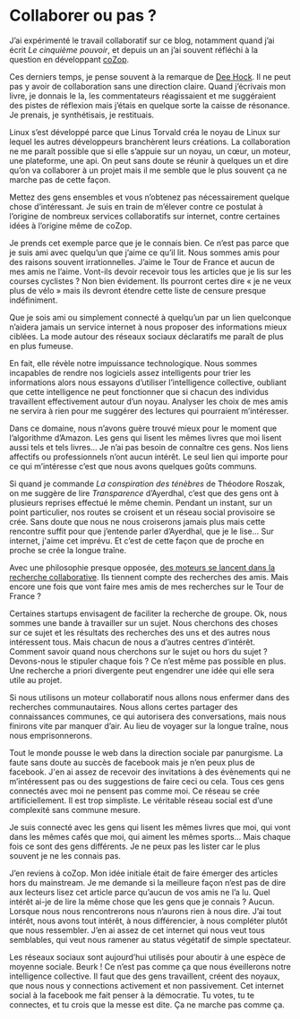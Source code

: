 # Collaborer ou pas ?

J’ai expérimenté le travail collaboratif sur ce blog, notamment quand j’ai écrit *Le cinquième pouvoir*, et depuis un an j’ai souvent réfléchi à la question en développant [coZop](http://cozop.com).

Ces derniers temps, je pense souvent à la remarque de [Dee Hock](/2006/09/22/dee-hock-geneve/). Il ne peut pas y avoir de collaboration sans une direction claire. Quand j’écrivais mon livre, je donnais le la, les commentateurs réagissaient et me suggéraient des pistes de réflexion mais j’étais en quelque sorte la caisse de résonance. Je prenais, je synthétisais, je restituais.

Linux s’est développé parce que Linus Torvald créa le noyau de Linux sur lequel les autres développeurs branchèrent leurs créations. La collaboration ne me paraît possible que si elle s’appuie sur un noyau, un cœur, un moteur, une plateforme, une api. On peut sans doute se réunir à quelques un et dire qu’on va collaborer à un projet mais il me semble que le plus souvent ça ne marche pas de cette façon.

Mettez des gens ensembles et vous n’obtenez pas nécessairement quelque chose d’intéressant. Je suis en train de m’élever contre ce postulat à l’origine de nombreux services collaboratifs sur internet, contre certaines idées à l’origine même de coZop.

Je prends cet exemple parce que je le connais bien. Ce n’est pas parce que je suis ami avec quelqu’un que j’aime ce qu’il lit. Nous sommes amis pour des raisons souvent irrationnelles. J’aime le Tour de France et aucun de mes amis ne l’aime. Vont-ils devoir recevoir tous les articles que je lis sur les courses cyclistes ? Non bien évidement. Ils pourront certes dire « je ne veux plus de vélo » mais ils devront étendre cette liste de censure presque indéfiniment.

Que je sois ami ou simplement connecté à quelqu’un par un lien quelconque n’aidera jamais un service internet à nous proposer des informations mieux ciblées. La mode autour des réseaux sociaux déclaratifs me paraît de plus en plus fumeuse.

En fait, elle révèle notre impuissance technologique. Nous sommes incapables de rendre nos logiciels assez intelligents pour trier les informations alors nous essayons d’utiliser l’intelligence collective, oubliant que cette intelligence ne peut fonctionner que si chacun des individus travaillent effectivement autour d’un noyau. Analyser les choix de mes amis ne servira à rien pour me suggérer des lectures qui pourraient m’intéresser.

Dans ce domaine, nous n’avons guère trouvé mieux pour le moment que l’algorithme d’Amazon. Les gens qui lisent les mêmes livres que moi lisent aussi tels et tels livres… Je n’ai pas besoin de connaître ces gens. Nos liens affectifs ou professionnels n’ont aucun intérêt. Le seul lien qui importe pour ce qui m’intéresse c’est que nous avons quelques goûts communs.

Si quand je commande *La conspiration des ténèbres* de Théodore Roszak, on me suggère de lire *Transparence* d’Ayerdhal, c’est que des gens ont à plusieurs reprises effectué le même chemin. Pendant un instant, sur un point particulier, nos routes se croisent et un réseau social provisoire se crée. Sans doute que nous ne nous croiserons jamais plus mais cette rencontre suffit pour que j’entende parler d’Ayerdhal, que je le lise… Sur internet, j'aime cet imprévu. Et c’est de cette façon que de proche en proche se crée la longue traîne.

Avec une philosophie presque opposée, [des moteurs se lancent dans la recherche collaborative](http://technology.newscientist.com/channel/tech/mg20026776.100-web-searches-benefit-from-some-human-help.html). Ils tiennent compte des recherches des amis. Mais encore une fois que vont faire mes amis de mes recherches sur le Tour de France ?

Certaines startups envisagent de faciliter la recherche de groupe. Ok, nous sommes une bande à travailler sur un sujet. Nous cherchons des choses sur ce sujet et les résultats des recherches des uns et des autres nous intéressent tous. Mais chacun de nous a d’autres centres d’intérêt. Comment savoir quand nous cherchons sur le sujet ou hors du sujet ? Devons-nous le stipuler chaque fois ? Ce n’est même pas possible en plus. Une recherche a priori divergente peut engendrer une idée qui elle sera utile au projet.

Si nous utilisons un moteur collaboratif nous allons nous enfermer dans des recherches communautaires. Nous allons certes partager des connaissances communes, ce qui autorisera des conversations, mais nous finirons vite par manquer d’air. Au lieu de voyager sur la longue traîne, nous nous emprisonnerons.

Tout le monde pousse le web dans la direction sociale par panurgisme. La faute sans doute au succès de facebook mais je n’en peux plus de facebook. J'en ai assez de recevoir des invitations à des évènements qui ne m’intéressent pas ou des suggestions de faire ceci ou cela. Tous ces gens connectés avec moi ne pensent pas comme moi. Ce réseau se crée artificiellement. Il est trop simpliste. Le véritable réseau social est d’une complexité sans commune mesure.

Je suis connecté avec les gens qui lisent les mêmes livres que moi, qui vont dans les mêmes cafés que moi, qui aiment les mêmes sports… Mais chaque fois ce sont des gens différents. Je ne peux pas les lister car le plus souvent je ne les connais pas.

J’en reviens à coZop. Mon idée initiale était de faire émerger des articles hors du mainstream. Je me demande si la meilleure façon n’est pas de dire aux lecteurs lisez cet article parce qu’aucun de vos amis ne l’a lu. Quel intérêt ai-je de lire la même chose que les gens que je connais ? Aucun. Lorsque nous nous rencontrerons nous n’aurons rien à nous dire. J’ai tout intérêt, nous avons tout intérêt, à nous différencier, à nous compléter plutôt que nous ressembler. J’en ai assez de cet internet qui nous veut tous semblables, qui veut nous ramener au status végétatif de simple spectateur.

Les réseaux sociaux sont aujourd’hui utilisés pour aboutir à une espèce de moyenne sociale. Beurk ! Ce n’est pas comme ça que nous éveillerons notre intelligence collective. Il faut que des gens travaillent, créent des noyaux, que nous nous y connections activement et non passivement. Cet internet social à la facebook me fait penser à la démocratie. Tu votes, tu te connectes, et tu crois que la messe est dite. Ça ne marche pas comme ça.
